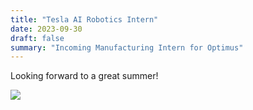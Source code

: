 ```yaml
---
title: "Tesla AI Robotics Intern"
date: 2023-09-30
draft: false
summary: "Incoming Manufacturing Intern for Optimus"
---
```


Looking forward to a great summer!

<img class="thumbnailshadow" src="images/logo.JPG"/>